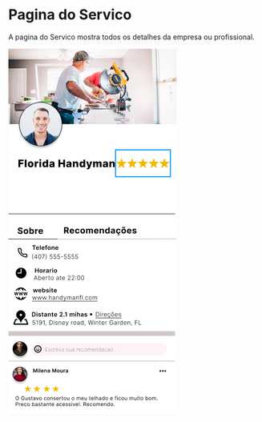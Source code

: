 # Pagina do Servico

A pagina do Servico mostra todos os detalhes da empresa ou profissional.

![](pictures/pagina_do_servico.jpg)